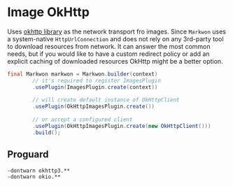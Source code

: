 # Image OkHttp

<MavenBadge :artifact="'image-okhttp'" />

Uses [okhttp library](https://github.com/square/okhttp) as the network transport fro images. Since <Badge text="3.0.0" />
`Markwon` uses a system-native `HttpUrlConnection` and does not rely on any
3rd-party tool to download resources from network. It can answer the most common needs,
but if you would like to have a custom redirect policy or add an explicit caching
of downloaded resources OkHttp might be a better option.

```java
final Markwon markwon = Markwon.builder(context)
        // it's required to register ImagesPlugin
        .usePlugin(ImagesPlugin.create(context))
        
        // will create default instance of OkHttpClient
        .usePlugin(OkHttpImagesPlugin.create())
        
        // or accept a configured client
        .usePlugin(OkHttpImagesPlugin.create(new OkHttpClient()))
        .build();
```

## Proguard
```proguard
-dontwarn okhttp3.**
-dontwarn okio.**
```